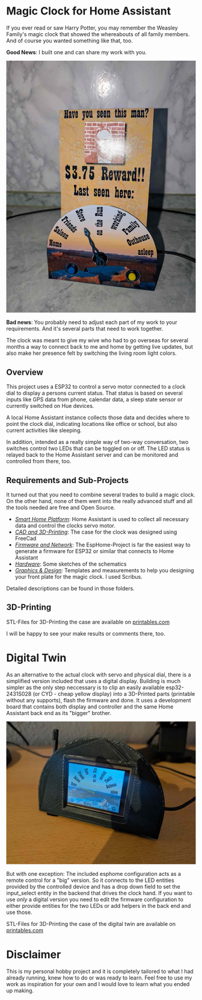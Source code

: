 # Magic Clock for Home Assistant

If you ever read or saw Harry Potter, you may remember the Weasley Family's magic clock that showed the whereabouts of all family members.
And of course you wanted something like that, too.

**Good News**: I built one and can share my work with you.

![Magic Clock Final](magic_clock.jpg)

**Bad news**: You probably need to adjust each part of my work to your requirements. And it's several parts that need to work together.

The clock was meant to give my wive who had to go overseas for several months a way to connect back to me and home by getting live updates, but also make her presence felt by switching the living room light colors.

## Overview

This project uses a ESP32 to control a servo motor connected to a clock dial to display a persons current status. That status is based on several inputs like GPS data from phone, calendar data, a sleep state sensor or currently switched on Hue devices.

A local Home Assistant instance collects those data and decides where to point the clock dial, indicating locations like office or school, but also current activities like sleeping.

In addition, intended as a really simple way of two-way conversation, two switches control two LEDs that can be toggled on or off. The LED status is relayed back to the Home Assistant server and can be monitored and controlled from there, too.

## Requirements and Sub-Projects

It turned out that you need to combine several trades to build a magic clock. On the other hand, none of them went into the really advanced stuff and all the tools needed are free and Open Source.

- _[Smart Home Platform](homeassistant/)_: Home Assistant is used to collect all necessary data and control the clocks servo motor.
- _[CAD and 3D-Printing](CAD/)_: The case for the clock was designed using FreeCad
- _[Firmware and Network](esphome/)_: The EspHome-Project is far the easiest way to generate a firmware for ESP32 or similar that connects to Home Assistant
- _[Hardware](schematics/)_: Some sketches of the schematics
- _[Graphics & Design](Images/)_: Templates and measurements to help you designing your front plate for the magic clock. I used Scribus.

Detailed descriptions can be found in those folders.

## 3D-Printing

STL-Files for 3D-Printing the case are available on [printables.com](https://www.printables.com/model/1224639-magic-clock)

I will be happy to see your make results or comments there, too.

# Digital Twin

As an alternative to the actual clock with servo and physical dial, there is a simplified version included that uses a digital display. Building is much simpler as the only step neccessary is to clip an easily available esp32-2431S028 (or CYD - cheap yellow display) into a 3D-Printed parts (printable without any supports), flash the firmware and done. It uses a development board that contains both display and controller and the same Home Assistant back end as its "bigger" brother.

![Digital Twin](digital_twin.jpg)

But with one exception: The included esphome configuration acts as a remote control for a "big" version. So it connects to the LED entities provided by the controlled device and has a drop down field to set the input_select entity in the backend that drives the clock hand. If you want to use _only_ a digital version you need to edit the firmware configuration to either provide entities for the two LEDs or add helpers in the back end and use those.

STL-Files for 3D-Printing the case of the digital twin are available on [printables.com](https://www.printables.com/model/1242070-magic-clock-with-display)

# Disclaimer

This is my personal hobby project and it is completely tailored to what I had already running, knew how to do or was ready to learn. Feel free to use my work as inspiration for your own and I would love to learn what you ended up making.
